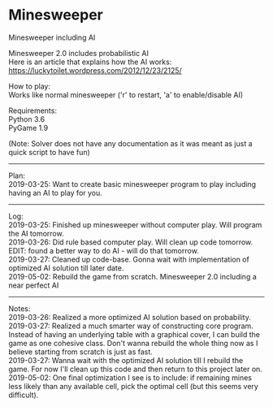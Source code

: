 # Minesweeper
Minesweeper including AI 

Minesweeper 2.0 includes probabilistic AI
<br>Here is an article that explains how the AI works: https://luckytoilet.wordpress.com/2012/12/23/2125/

How to play:
<br>Works like normal minesweeper ('r' to restart, 'a' to enable/disable AI)

Requirements:
<br>Python 3.6
<br>PyGame 1.9

(Note: Solver does not have any documentation as it was meant as just a quick script to have fun)

_______________________________________________________
Plan:
<br>2019-03-25: Want to create basic minesweeper program to play including having an AI to play for you.

_______________________________________________________
Log:
<br>2019-03-25: Finished up minesweeper without computer play. Will program the AI tomorrow.
<br>2019-03-26: Did rule based computer play. Will clean up code tomorrow. EDIT: found a better way to do AI - will do that tomorrow.
<br>2019-03-27: Cleaned up code-base. Gonna wait with implementation of optimized AI solution till later date. 
<br>2019-05-02: Rebuild the game from scratch. Minesweeper 2.0 including a near perfect AI

_______________________________________________________
Notes:
<br>2019-03-26: Realized a more optimized AI solution based on probability.
<br>2019-03-27: Realized a much smarter way of constructing core program. Instead of having an underlying table with a graphical cover, I can build the game as one cohesive class. Don't wanna rebuild the whole thing now as I believe starting from scratch is just as fast.
<br>2019-03-27: Wanna wait with the optimized AI solution till I rebuild the game. For now I'll clean up this code and then return to this project later on. 
<br>2019-05-02: One final optimization I see is to include: if remaining mines less likely than any available cell, pick the optimal cell (but this seems very difficult).
